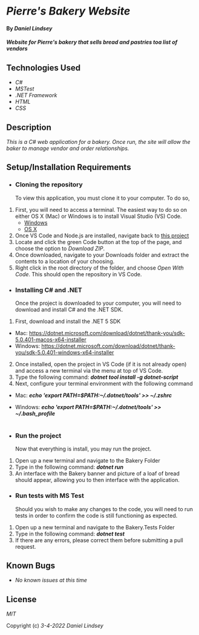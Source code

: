 # _Pierre's Bakery Website_

#### By _Daniel Lindsey_

#### _Website for Pierre's bakery that sells bread and pastries toa list of vendors_

## Technologies Used

- _C#_
- _MSTest_
- _.NET Framework_
- _HTML_
- _CSS_

## Description

_This is a C# web application for a bakery. Once run, the site will allow the baker to manage vendor and order relationships._

## Setup/Installation Requirements

- ### Cloning the repository
  To view this application, you must clone it to your computer. To do so,

1. First, you will need to access a terminal. The easiest way to do so on either OS X (Mac) or Windows is to install Visual Studio (VS) Code.
   - [Windows](https://code.visualstudio.com/docs/?dv=win64user)
   - [OS X](https://code.visualstudio.com/docs/?dv=osx)
2. Once VS Code and Node.js are installed, navigate back to [this project](https://github.com/dlinds/VendorAndOrder.Solution)
3. Locate and click the green Code button at the top of the page, and choose the option to _Download ZIP_.
4. Once downloaded, navigate to your Downloads folder and extract the contents to a location of your choosing.
5. Right click in the root directory of the folder, and choose _Open With Code_. This should open the repository in VS Code.

- ### Installing C# and .NET
  Once the project is downloaded to your computer, you will need to download and install C# and the .NET SDK.

1. First, download and install the .NET 5 SDK

- Mac: https://dotnet.microsoft.com/download/dotnet/thank-you/sdk-5.0.401-macos-x64-installer
- Windows: https://dotnet.microsoft.com/download/dotnet/thank-you/sdk-5.0.401-windows-x64-installer

2. Once installed, open the project in VS Code (if it is not already open)
   and access a new terminal via the menu at top of VS Code.
3. Type the following command: **_dotnet tool install -g dotnet-script_**
4. Next, configure your terminal environment with the following command

- Mac: **_echo 'export PATH=$PATH:~/.dotnet/tools' >> ~/.zshrc_**
- Windows: **_echo 'export PATH=$PATH:~/.dotnet/tools' >> ~/.bash_profile_**
  <br>
  <br>

- ### Run the project
  Now that everything is install, you may run the project.

1. Open up a new terminal and navigate to the Bakery Folder
2. Type in the following command: **_dotnet run_**
3. An interface with the Bakery banner and picture of a loaf of bread should appear, allowing you to then interface with the application.

- ### Run tests with MS Test
  Should you wish to make any changes to the code, you will need to run tests in order to confirm the code is still functioning as expected.

1. Open up a new terminal and navigate to the Bakery.Tests Folder
2. Type in the following command: **_dotnet test_**
3. If there are any errors, please correct them before submitting a pull request.

## Known Bugs

- _No known issues at this time_

## License

_MIT_

Copyright (c) _3-4-2022_ _Daniel Lindsey_
